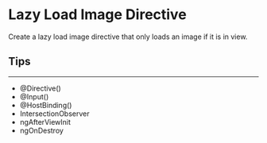 # Lazy Load Image Directive 

Create a lazy load image directive that only loads an image if it is in view.

## Tips
---
- @Directive()
- @Input()
- @HostBinding()
- IntersectionObserver
- ngAfterViewInit
- ngOnDestroy

